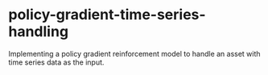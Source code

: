 # policy-gradient-time-series-handling
Implementing a policy gradient reinforcement model to handle an asset with time series data as the input.

